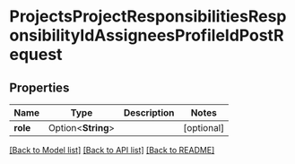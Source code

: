 # ProjectsProjectResponsibilitiesResponsibilityIdAssigneesProfileIdPostRequest

## Properties

Name | Type | Description | Notes
------------ | ------------- | ------------- | -------------
**role** | Option<**String**> |  | [optional]

[[Back to Model list]](../README.md#documentation-for-models) [[Back to API list]](../README.md#documentation-for-api-endpoints) [[Back to README]](../README.md)


